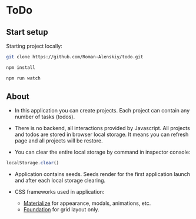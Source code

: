 # ToDo

## Start setup

Starting project locally:

```bash
git clone https://github.com/Roman-Alenskiy/todo.git
```

```bash
npm install
```

```bash
npm run watch
```

## About

- In this application you can create projects. Each project can contain any number of tasks (todos).

- There is no backend, all interactions provided by Javascript. All projects and todos are stored in browser local storage. It means you can refresh page and all projects will be restore.

- You can clear the entire local storage by command in inspector console:

```js
localStorage.clear()
```

- Application contains seeds. Seeds render for the first application launch and after each local storage clearing.

- CSS frameworks used in application:
  - [Materialize](https://materializecss.com/) for appearance, modals, animations, etc.
  - [Foundation](https://foundation.zurb.com/) for grid layout only.